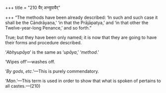 +++
title = "210 यैर् अभ्युपायैर्"

+++
“The methods have been already described: ‘In such and such case it
shall be the Cāndrāyaṇa,’ ‘in that the Prājāpatya,’ and ‘in that other
the Twelve-year-long Penance,’ and so forth.”

True; but they have been only named; it is now that they are going to
have their forms and procedure described.

‘*Abhyupāya*’ is the same as ‘*upāya*,’ ‘*method*.’

‘Wipes off’—washes off.

‘*By gods*, *etc*.’—This is purely commendatory.

‘*Man*.’—This term is used in order to show that what is spoken of
pertains to all castes.—(210)
